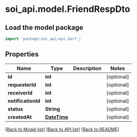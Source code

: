 # soi_api.model.FriendRespDto

## Load the model package
```dart
import 'package:soi_api/api.dart';
```

## Properties
Name | Type | Description | Notes
------------ | ------------- | ------------- | -------------
**id** | **int** |  | [optional] 
**requesterId** | **int** |  | [optional] 
**receiverId** | **int** |  | [optional] 
**notificationId** | **int** |  | [optional] 
**status** | **String** |  | [optional] 
**createdAt** | [**DateTime**](DateTime.md) |  | [optional] 

[[Back to Model list]](../README.md#documentation-for-models) [[Back to API list]](../README.md#documentation-for-api-endpoints) [[Back to README]](../README.md)


